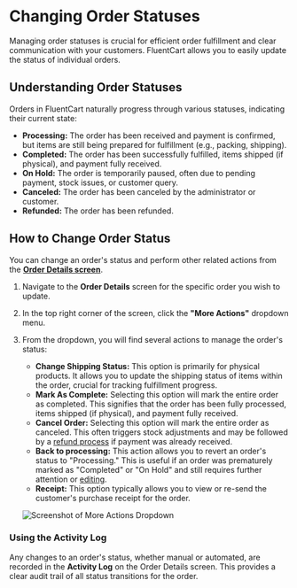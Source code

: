  # Changing Order Statuses

Managing order statuses is crucial for efficient order fulfillment and clear communication with your customers. FluentCart allows you to easily update the status of individual orders.

## Understanding Order Statuses

Orders in FluentCart naturally progress through various statuses, indicating their current state:

* **Processing:** The order has been received and payment is confirmed, but items are still being prepared for fulfillment (e.g., packing, shipping).
* **Completed:** The order has been successfully fulfilled, items shipped (if physical), and payment fully received.
* **On Hold:** The order is temporarily paused, often due to pending payment, stock issues, or customer query.
* **Canceled:** The order has been canceled by the administrator or customer.
* **Refunded:** The order has been refunded.

## How to Change Order Status

You can change an order's status and perform other related actions from the **[Order Details screen](/guide/store-management/orders-management/order-details-overview)**.

1.  Navigate to the **Order Details** screen for the specific order you wish to update.
2.  In the top right corner of the screen, click the **"More Actions"** dropdown menu.

3.  From the dropdown, you will find several actions to manage the order's status:

    * **Change Shipping Status:** This option is primarily for physical products. It allows you to update the shipping status of items within the order, crucial for tracking fulfillment progress.
    * **Mark As Complete:** Selecting this option will mark the entire order as completed. This signifies that the order has been fully processed, items shipped (if physical), and payment fully received.
    * **Cancel Order:** Selecting this option will mark the entire order as canceled. This often triggers stock adjustments and may be followed by a [refund process](/guide/store-management/orders-management/processing-refunds) if payment was already received.
    * **Back to processing:** This action allows you to revert an order's status to "Processing." This is useful if an order was prematurely marked as "Completed" or "On Hold" and still requires further attention or [editing](/guide/store-management/orders-management/editing-existing-orders).
    * **Receipt:** This option typically allows you to view or re-send the customer's purchase receipt for the order.

     ![Screenshot of More Actions Dropdown](/images/store-management/changing-order-statuses/order-more-actions-dropdown.png)

### Using the Activity Log

Any changes to an order's status, whether manual or automated, are recorded in the **Activity Log** on the Order Details screen. This provides a clear audit trail of all status transitions for the order.
